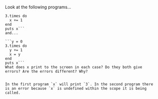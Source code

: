 Look at the following programs...

```x = 0
3.times do
  x += 1
end
puts x```
and...

```y = 0
3.times do
  y += 1
  x = y
end
puts x```
What does x print to the screen in each case? Do they both give errors? Are the errors different? Why?


In the first program `x` will print `3`. In the second program there is an error because `x` is undefined within the scope it is being called.